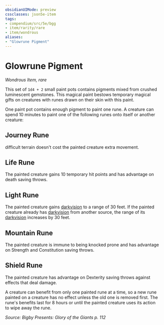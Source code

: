 ```yaml
---
obsidianUIMode: preview
cssclasses: json5e-item
tags:
- compendium/src/5e/bgg
- item/rarity/rare
- item/wondrous
aliases: 
- "Glowrune Pigment"
---
```

# Glowrune Pigment
*Wondrous Item, rare*  


This set of `1d4 + 2` small paint pots contains pigments mixed from crushed luminescent gemstones. This magical paint bestows temporary magical gifts on creatures with runes drawn on their skin with this paint.

One paint pot contains enough pigment to paint one rune. A creature can spend 10 minutes to paint one of the following runes onto itself or another creature:

## Journey Rune

difficult terrain doesn't cost the painted creature extra movement.

## Life Rune

The painted creature gains 10 temporary hit points and has advantage on death saving throws.

## Light Rune

The painted creature gains [darkvision](rules/senses.md#darkvision) to a range of 30 feet. If the painted creature already has [darkvision](rules/senses.md#darkvision) from another source, the range of its [darkvision](rules/senses.md#darkvision) increases by 30 feet.

## Mountain Rune

The painted creature is immune to being knocked prone and has advantage on Strength and Constitution saving throws.

## Shield Rune

The painted creature has advantage on Dexterity saving throws against effects that deal damage.

A creature can benefit from only one painted rune at a time, so a new rune painted on a creature has no effect unless the old one is removed first. The rune's benefits last for 8 hours or until the painted creature uses its action to wipe away the rune.

*Source: Bigby Presents: Glory of the Giants p. 112*
